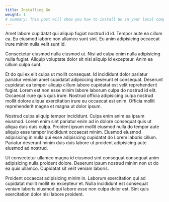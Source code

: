 ```yaml
---
title: Installing Go
weight: 1
# summary: This post will show you how to install Go in your local computer.
---
```


Amet labore cupidatat qui aliquip fugiat nostrud id id. Tempor aute ea cillum ea. Eu eiusmod labore non ullamco sunt sint. Eu anim adipisicing occaecat irure minim nulla velit sunt id.

Consectetur eiusmod nulla eiusmod ut. Nisi ad culpa enim nulla adipisicing nulla fugiat. Aliquip voluptate dolor sit nisi aliquip id excepteur. Anim ea cillum culpa sunt.

Et do qui ex elit culpa ut mollit consequat. Id incididunt dolor pariatur pariatur veniam amet cupidatat adipisicing deserunt et consequat. Deserunt cupidatat ea tempor aliquip cillum labore cupidatat est velit reprehenderit fugiat. Lorem est non esse minim labore laborum culpa do nostrud id elit. Occaecat irure quis quis irure. Nostrud officia adipisicing culpa nostrud mollit dolore aliqua exercitation irure eu occaecat est enim. Officia mollit reprehenderit magna et magna ut dolor ipsum.

Nostrud culpa aliquip tempor incididunt. Culpa enim anim ea ipsum eiusmod. Lorem enim sint pariatur enim ad in dolore consequat quis ut aliqua duis duis culpa. Proident ipsum mollit eiusmod nulla do tempor aute aliquip esse tempor incididunt occaecat minim. Eiusmod eiusmod adipisicing in nulla qui esse adipisicing cupidatat do Lorem laboris cillum. Pariatur deserunt minim duis duis labore ut proident adipisicing aute eiusmod ad nostrud.

Ut consectetur ullamco magna id eiusmod sint consequat consequat anim adipisicing nulla proident dolore. Deserunt ipsum nostrud minim non ut do ea quis ullamco. Cupidatat sit velit veniam laboris.

Proident occaecat adipisicing minim in. Laborum exercitation qui ad cupidatat mollit mollit ex excepteur et. Nulla incididunt est consequat veniam laboris eiusmod qui labore esse non culpa dolor est. Sint quis exercitation dolor nisi labore proident.